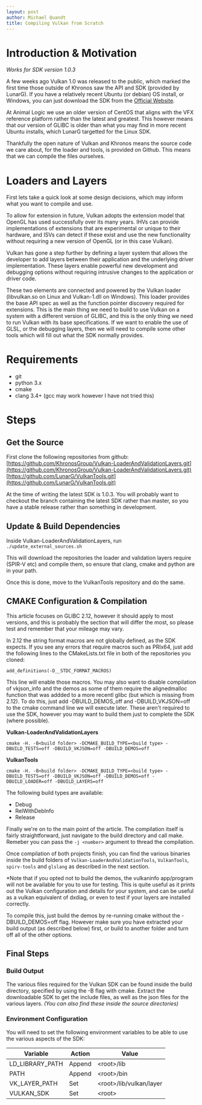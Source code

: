 ```yaml
---
layout: post
author: Michael Quandt
title: Compiling Vulkan from Scratch
---
```

# Introduction & Motivation #

*Works for SDK version 1.0.3*

A few weeks ago Vulkan 1.0 was released to the public, which marked the first time those outside of Khronos saw the API and SDK (provided by LunarG). If you have a relatively recent Ubuntu (or debian) OS install, or Windows, you can just download the SDK from the [Official Website](http://vulkan.lunarg.com).

At Animal Logic we use an older version of CentOS that aligns with the VFX reference platform rather than the latest and greatest. This however means that our version of GLIBC is older than what you may find in more recent Ubuntu installs, which LunarG targetted for the Linux SDK.

Thankfully the open nature of Vulkan and Khronos means the source code we care about, for the loader and tools, is provided on Github. This means that we can compile the files ourselves.

# Loaders and Layers #
First lets take a quick look at some design decisions, which may inform what you want to compile and use.

To allow for extension in future, Vulkan adopts the extension model that OpenGL has used successfully over its many years. IHVs can provide implementations of extensions that are experimental or unique to their hardware, and ISVs can detect if these exist and use the new functionality without requiring a new version of OpenGL (or in this case Vulkan).

Vulkan has gone a step further by defining a layer system that allows the developer to add layers between their application and the underlying driver implementation. These layers enable powerful new development and debugging options without requiring intrusive changes to the application or driver code.

These two elements are connected and powered by the Vulkan loader (libvulkan.so on Linux and Vulkan-1.dll on Windows). This loader provides the base API spec as well as the function pointer discovery required for extensions. This is the main thing we need to build to use Vulkan on a system with a different version of GLIBC, and this is the only thing we need to run Vulkan with its base specifications. If we want to enable the use of GLSL, or the debugging layers, then we will need to compile some other tools which will fill out what the SDK normally provides.

# Requirements #

* git
* python 3.x
* cmake
* clang 3.4+ (gcc may work however I have not tried this)

# Steps #

## Get the Source ##

First clone the following repositories from github:
[https://github.com/KhronosGroup/Vulkan-LoaderAndValidationLayers.git](https://github.com/KhronosGroup/Vulkan-LoaderAndValidationLayers.git)
[https://github.com/LunarG/VulkanTools.git](https://github.com/LunarG/VulkanTools.git)

At the time of writing the latest SDK is 1.0.3. You will probably want to checkout the branch containing the latest SDK rather than master, so you have a stable release rather than something in development.

## Update & Build Dependencies ##

Inside Vulkan-LoaderAndValidationLayers, run `./update_external_sources.sh`

This will download the repositories the loader and validation layers require (SPIR-V etc) and compile them, so ensure that clang, cmake and python are in your path.

Once this is done, move to the VulkanTools repository and do the same.

## CMAKE Configuration & Compilation ##
This article focuses on GLIBC 2.12, however it should apply to most versions, and this is probably the section that will differ the most, so please test and remember that your mileage may vary.

In 2.12 the string format macros are not globally defined, as the SDK expects. If you see any errors that require macros such as PRIx64, just add the following lines to the CMakeLists.txt file in both of the repositories you cloned:

```
add_definitions(-D__STDC_FORMAT_MACROS)
```

This line will enable those macros. You may also want to disable compilation of vkjson_info and the demos as some of them require the alignedmalloc function that was addded to a more recentl glibc (but which is missing from 2.12). To do this, just add -DBUILD_DEMOS_off and -DBUILD_VKJSON=off to the cmake command line we will execute later. These aren't required to use the SDK, however you may want to build them just to complete the SDK (where possible).

**Vulkan-LoaderAndValidationLayers**
```
cmake -H. -B<build folder> -DCMAKE_BUILD_TYPE=<build type> -DBUILD_TESTS=off -DBUILD_VKJSON=off -DBUILD_DEMOS=off
```

**VulkanTools**
```
cmake -H. -B<build folder> -DCMAKE_BUILD_TYPE=<build type> -DBUILD_TESTS=off -DBUILD_VKJSON=off -DBUILD_DEMOS=off -DBUILD_LOADER=off -DBUILD_LAYERS=off
```

The following build types are available:
* Debug
* RelWithDebInfo
* Release

Finally we're on to the main point of the article. The compilation itself is fairly straightforward, just navigate to the build directory and call make. Remeber you can pass the `-j <number>` argument to thread the compilation.

Once compilation of both projects finish, you can find the various binaries inside the build folders of `Vulkan-LoaderAndValidationTools`, `VulkanTools`, `spirv-tools` and `glslang` as described in the next section.

*Note that if you opted not to build the demos, the vulkaninfo app/program will not be available for you to use for testing. This is quite useful as it prints out the Vulkan configuration and details for your system, and can be useful as a vulkan equivalent of dxdiag, or even to test if your layers are installed correctly.

To compile this, just build the demos by re-running cmake without the -DBUILD_DEMOS=off flag. However make sure you have extracted your build output (as described below) first, or build to another folder and turn off all of the other options.

## Final Steps ##
### Build Output ###
The various files required for the Vulkan SDK can be found inside the build directory, specified by using the -B flag with cmake.
Extract the downloadable SDK to get the include files, as well as the json files for the various layers. *(You can also find these inside the source directories)*

### Environment Configuration ###
You will need to set the following environment variables to be able to use the various aspects of the SDK:

|Variable|Action|Value|
|----|----|----|
|LD_LIBRARY_PATH|Append|\<root\>/lib|
|PATH|Append|\<root\>/bin|
|VK_LAYER_PATH|Set|\<root\>/lib/vulkan/layer|
|VULKAN_SDK|Set|\<root\>|
